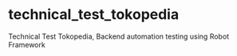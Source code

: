 # technical_test_tokopedia
Technical Test Tokopedia, Backend automation testing using Robot Framework
